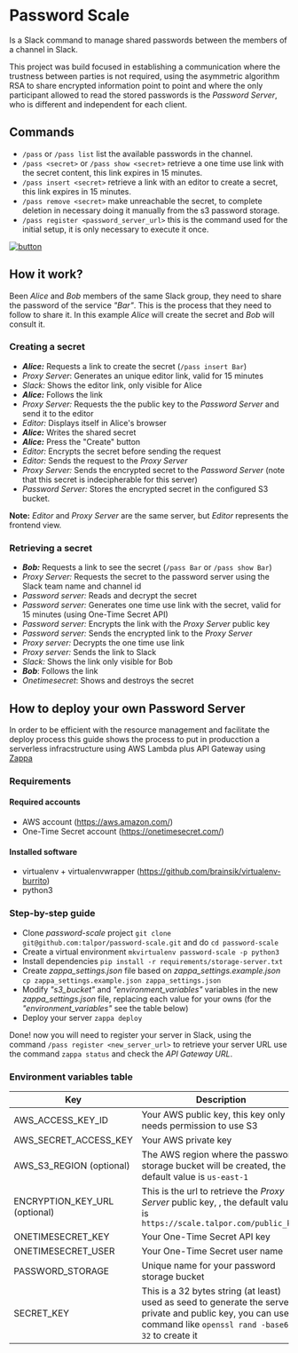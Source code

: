 # Password Scale

Is a Slack command to manage shared passwords between the members of a channel in Slack.

This project was build focused in establishing a communication where the trustness between parties is not required, using the asymmetric algorithm RSA to share encrypted information point to point and where the only participant allowed to read the stored passwords is the _Password Server_, who is different and independent for each client.

## Commands

- `/pass` or `/pass list` list the available passwords in the channel.
- `/pass <secret>` or `/pass show <secret>` retrieve a one time use link with the secret content, this link expires in 15 minutes.
- `/pass insert <secret>` retrieve a link with an editor to create a secret, this link expires in 15 minutes.
- `/pass remove <secret>` make unreachable the secret, to complete deletion in necessary doing it manually from the s3 password storage.
- `/pass register <password_server_url>` this is the command used for the initial setup, it is only necessary to execute it once.

[![button](https://platform.slack-edge.com/img/add_to_slack.png)](https://slack.com/oauth/authorize?client_id=2554558892.385841792964&scope=commands)

## How it work?

Been _Alice_ and _Bob_ members of the same Slack group, they need to share the password of the service _"Bar"_. This is the process that they need to follow to share it. In this example _Alice_ will create the secret and _Bob_ will consult it.

### Creating a secret

- _**Alice:**_ Requests a link to create the secret (`/pass insert Bar`)
- *Proxy Server*: Generates an unique editor link, valid for 15 minutes
- *Slack:* Shows the editor link, only visible for Alice
- _**Alice:**_ Follows the link
- *Proxy Server:* Requests the the public key to the _Password Server_ and send it to the editor
- *Editor:* Displays itself in Alice's browser
- _**Alice:**_ Writes the shared secret
- _**Alice:**_ Press the "Create" button
- *Editor:* Encrypts the secret before sending the request
- *Editor:* Sends the request to the _Proxy Server_
- *Proxy Server:* Sends the encrypted secret to the _Password Server_ (note that this secret is indecipherable for this server)
- *Password Server:* Stores the encrypted secret in the configured S3 bucket.

**Note:** _Editor_ and _Proxy Server_ are the same server, but _Editor_ represents the frontend view.

### Retrieving a secret

- _**Bob:**_ Requests a link to see the secret (`/pass Bar` or `/pass show Bar`)
- *Proxy Server:* Requests the secret to the password server using the Slack team name and channel id
- *Password server:* Reads and decrypt the secret
- *Password server:* Generates one time use link with the secret, valid for 15 minutes (using One-Time Secret API)
- *Password server:* Encrypts the link with the _Proxy Server_ public key
- *Password server:* Sends the encrypted link to the _Proxy Server_
- *Proxy server:* Decrypts the one time use link
- *Proxy server:* Sends the link to Slack
- *Slack:* Shows the link only visible for Bob
- _**Bob**_: Follows the link
- *Onetimesecret*: Shows and destroys the secret

## How to deploy your own Password Server

In order to be efficient with the resource management and facilitate the deploy process this guide shows the process to put in producction a serverless infracstructure using AWS Lambda plus API Gateway using [Zappa](https://github.com/Miserlou/Zappa)

### Requirements

#### Required accounts
- AWS account (https://aws.amazon.com/)
- One-Time Secret account (https://onetimesecret.com/)

#### Installed software
- virtualenv + virtualenvwrapper (https://github.com/brainsik/virtualenv-burrito)
- python3

### Step-by-step guide

- Clone _password-scale_ project `git clone git@github.com:talpor/password-scale.git` and do `cd password-scale`
- Create a virtual environment `mkvirtualenv password-scale -p python3`
- Install dependencies `pip install -r requirements/storage-server.txt`
- Create _zappa_settings.json_ file based on _zappa_settings.example.json_ `cp zappa_settings.example.json zappa_settings.json`
- Modify _"s3_bucket"_ and _"environment_variables"_ variables in the new _zappa_settings.json_ file, replacing each value for your owns (for the _"environment_variables"_ see the table below)
- Deploy your server `zappa deploy`

Done! now you will need to register your server in Slack, using the command `/pass register <new_server_url>` to retrieve your server URL use the command `zappa status` and check the _API Gateway URL_.

### Environment variables table

| Key | Description |
| --- | ----------- |
| AWS_ACCESS_KEY_ID | Your AWS public key, this key only needs permission to use S3 |
| AWS_SECRET_ACCESS_KEY | Your AWS private key |
| AWS_S3_REGION (optional) | The AWS region where the password storage bucket will be created, the default value is `us-east-1` |
| ENCRYPTION_KEY_URL (optional) | This is the url to retrieve the _Proxy Server_ public key, , the default value is `https://scale.talpor.com/public_key` |
| ONETIMESECRET_KEY | Your One-Time Secret API key |
| ONETIMESECRET_USER | Your One-Time Secret user name |
| PASSWORD_STORAGE | Unique name for your password storage bucket |
| SECRET_KEY | This is a 32 bytes string (at least) used as seed to generate the server private and public key, you can use a command like `openssl rand -base64 32` to create it |
